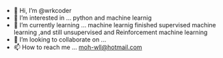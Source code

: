 - 👋 Hi, I’m @wrkcoder
- 👀 I’m interested in ... python and machine learnig
- 🌱 I’m currently learning ... machine learnig finished supervised machine learning ,and still unsupervised and Reinforcement machine learning
- 💞️ I’m looking to collaborate on ...
- 📫 How to reach me ... moh-wll@hotmail.com

<!---
wrkcoder/wrkcoder is a ✨ special ✨ repository because its `README.md` (this file) appears on your GitHub profile.
You can click the Preview link to take a look at your changes.
--->
